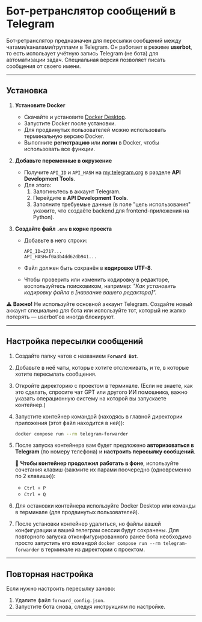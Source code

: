 # Бот-ретранслятор сообщений в Telegram

Бот-ретранслятор предназначен для пересылки сообщений между чатами/каналами/группами в Telegram. Он работает в режиме **userbot**, то есть использует учётную запись Telegram (не бота) для автоматизации задач. Специальная версия позволяет писать сообщения от своего имени.

---

## Установка

1. **Установите Docker**
   - Скачайте и установите [Docker Desktop](https://www.docker.com/products/docker-desktop/).
   - Запустите Docker после установки.
   - Для продвинутых пользователей можно использовать терминальную версию Docker.
   - Выполните **регистрацию** или **логин** в Docker, чтобы использовать все функции.

2. **Добавьте переменные в окружение**
   - Получите `API_ID` и `API_HASH` на [my.telegram.org](https://my.telegram.org/) в разделе **API Development Tools**.
   - Для этого:
     1. Залогиньтесь в аккаунт Telegram.
     2. Перейдите в **API Development Tools**.
     3. Заполните требуемые данные (в поле "цель использования" укажите, что создаёте backend для frontend-приложения на Python).

3. **Создайте файл `.env` в корне проекта**
   - Добавьте в него строки:

     ```env
     API_ID=2717...
     API_HASH=f0a3b4dd62db941...
     ```

   - Файл должен быть сохранён в **кодировке UTF-8**.
   - Чтобы проверить или изменить кодировку в редакторе, воспользуйтесь поисковиком, например:
     _"Как установить кодировку файла в [название вашего редактора]"._

⚠ **Важно!** Не используйте основной аккаунт Telegram. Создайте новый аккаунт специально для бота или используйте тот, который не жалко потерять — userbot'ов иногда блокируют.

---

## Настройка пересылки сообщений

1. Создайте папку чатов с названием **`Forward Bot`**.
2. Добавьте в неё чаты, которые хотите отслеживать, и те, в которые хотите пересылать сообщения.
3. Откройте директорию с проектом в терминале. (Если не знаете, как это сделать, спросите чат GPT или другого ИИ помошника, важно указать операционную систему на которой вы запускаете контейнер.)
4. Запустите контейнер командой (находясь в главной директории приложения (этот файл находится в ней)):

   ```bash
   docker compose run --rm telegram-forwarder
   ```

5. После запуска контейнера вам будет предложено **авторизоваться в Telegram** (по номеру телефона) и **настроить пересылку сообщений**.

   📌 **Чтобы контейнер продолжил работать в фоне**, используйте сочетания клавиш (зажмите их парами поочередно (одновременно по 2 клавиши)):

   - `Ctrl + P`
   - `Ctrl + Q`

6. Для остановки контейнера используйте Docker Desktop или команды в терминале (для продвинутых пользователей).
7. После установки контейнер удалиться, но файлы вашей конфигурации и вашей телеграм сессии будут сохранены. Для повторного запуска отконфигурированного ранее бота необходимо просто запустить его командой `docker compose run --rm telegram-forwarder` в терминале из директории с проектом.

---

## Повторная настройка

Если нужно настроить пересылку заново:

1. Удалите файл `forward_config.json`.
2. Запустите бота снова, следуя инструкциям по настройке.

---
